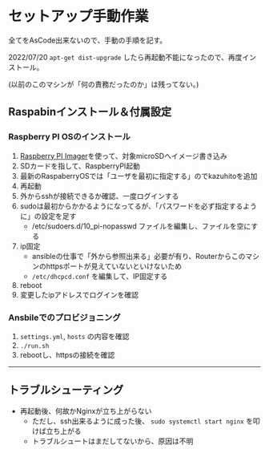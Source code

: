 セットアップ手動作業
===

全てをAsCode出来ないので、手動の手順を記す。

2022/07/20 `apt-get dist-upgrade` したら再起動不能になったので、再度インストール。

(以前のこのマシンが「何の責務だったのか」は残ってない。)

## Raspabinインストール＆付属設定

### Raspberry PI OSのインストール

1. [Raspberry PI Imager](https://www.raspberrypi.com/software/)を使って、対象microSDへイメージ書き込み
2. SDカードを指して、RaspberryPI起動
3. 最新のRaspaberryOSでは「ユーザを最初に指定する」のでkazuhitoを追加
4. 再起動
5. 外からsshが接続できるか確認、一度ログインする
6. sudoは最初からかかるようになってるが、「パスワードを必ず指定するように」の設定を足す
    - /etc/sudoers.d/10_pi-nopasswd ファイルを編集し、ファイルを空にする
7. ip固定
    - ansibleの仕事で「外から参照出来る」必要が有り、Routerからこのマシンのhttpsポートが見えていないといけないため
    - `/etc/dhcpcd.conf` を編集して、IP固定する
8. reboot
9.  変更したipアドレスでログインを確認

### Ansbileでのプロビジョニング

1. `settings.yml`, `hosts` の内容を確認
2. `./run.sh`
3.  rebootし、httpsの接続を確認

---

## トラブルシューティング

- 再起動後、何故かNginxが立ち上がらない
  - ただし、ssh出来るように成った後、 `sudo systemctl start nginx` を叩けば立ち上がる
  - トラブルシュートはまだしてないから、原因は不明
